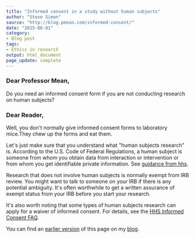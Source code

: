 ```yaml
---
title: "Informed consent in a study without human subjects"
author: "Steve Simon"
source: "http://blog.pmean.com/informed-consent/"
date: "2015-06-01"
category: 
- Blog post
tags:
- Ethics in research
output: html_document
page_update: complete
---
```


### Dear Professor Mean,

Do you need an informed consent form if you are not conducting research on human subjects?

<!---More--->

### Dear Reader,

Well, you don't normally give informed consent forms to laboratory mice.They chew up the forms and eat them.

Let's just make sure that you understand what "human subjects research"
is. According to the U.S. Code of Federal Regulations, a human subject
is someone from whom you obtain data from interaction or intervention or
from whom you get identifiable private information. See [guidance from hhs][hhs1].

Research that does not involve human subjects is normally exempt from
IRB review. You might want to talk to someone on your IRB if there is
any potential ambiguity. It's often worthwhile to get a written
assurance of exempt status from your IRB before you start your research.

It's also worth noting that some types of human subjects research can
apply for a waiver of informed consent. For details, see the [HHS Informed Consent FAQ][hhs2].

You can find an [earlier version][sim1] of this page on my [blog][sim2].

[sim1]: http://blog.pmean.com/informed-consent/
[sim2]: http://blog.pmean.com

[hhs1]: https://www.hhs.gov/ohrp/regulations-and-policy/regulations/45-cfr-46/revised-common-rule-regulatory-text/index.html#46.102
[hhs2]: http://www.hhs.gov/ohrp/policy/faq/informed-consent/what-is-a-waiver-or-alteration-of-informed-consent.html
